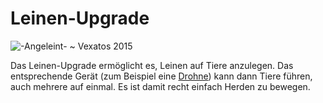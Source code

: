 # Leinen-Upgrade

![-Angeleint- ~ Vexatos 2015](oredict:opencomputers:leashUpgrade)

Das Leinen-Upgrade ermöglicht es, Leinen auf Tiere anzulegen. Das entsprechende Gerät (zum Beispiel eine [Drohne](drone.md)) kann dann Tiere führen, auch mehrere auf einmal.  Es ist damit recht einfach Herden zu bewegen. 

